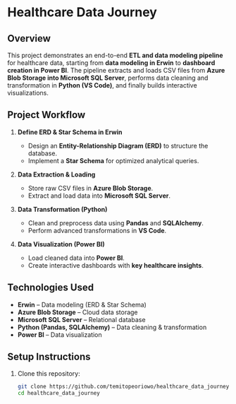 # Healthcare Data Journey

## Overview
This project demonstrates an end-to-end **ETL and data modeling pipeline** for healthcare data, starting from **data modeling in Erwin** to **dashboard creation in Power BI**. The pipeline extracts and loads CSV files from **Azure Blob Storage into Microsoft SQL Server**, performs data cleaning and transformation in **Python (VS Code)**, and finally builds interactive visualizations.

## Project Workflow
1. **Define ERD & Star Schema in Erwin**  
   - Design an **Entity-Relationship Diagram (ERD)** to structure the database.  
   - Implement a **Star Schema** for optimized analytical queries.  

2. **Data Extraction & Loading**  
   - Store raw CSV files in **Azure Blob Storage**.  
   - Extract and load data into **Microsoft SQL Server**.  

3. **Data Transformation (Python)**  
   - Clean and preprocess data using **Pandas** and **SQLAlchemy**.  
   - Perform advanced transformations in **VS Code**.  

4. **Data Visualization (Power BI)**  
   - Load cleaned data into **Power BI**.  
   - Create interactive dashboards with **key healthcare insights**.  

## Technologies Used
- **Erwin** – Data modeling (ERD & Star Schema)  
- **Azure Blob Storage** – Cloud data storage  
- **Microsoft SQL Server** – Relational database  
- **Python (Pandas, SQLAlchemy)** – Data cleaning & transformation  
- **Power BI** – Data visualization  

## Setup Instructions
1. Clone this repository:
   ```bash
   git clone https://github.com/temitopeoriowo/healthcare_data_journey.git
   cd healthcare_data_journey

